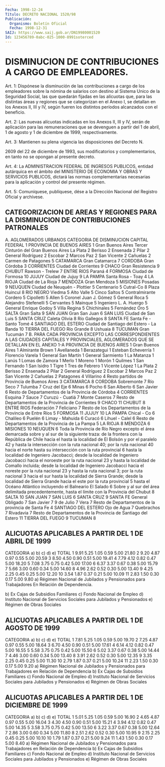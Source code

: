 ```yaml
---
Fecha: 1998-12-24
Título: DECRETO NACIONAL 1520/98
Publicación:
  Organismo: Boletín Oficial
  Fecha: 1998-12-31
SAIJ: https://www.saij.gob.ar/DN19980001520
Id: 123456789-0abc-025-1000-8991soterced
---
```

# DISMINUCION DE CONTRIBUCIONES A CARGO DE EMPLEADORES.

<a id="1"></a>
Art. 1: Dispónese la disminución de las contribuciones a cargo de los empleadores sobre la nómina de salarios con destino al Sistema Unico de la Seguridad Social, las que quedarán fijadas en las alícuotas que, para las distintas áreas y regiones que se categorizan en el Anexo I, se detallan en los Anexos II, III y IV, según fueren los distintos períodos alcanzados con el beneficio.

<a id="2"></a>
Art. 2: Las nuevas alícuotas indicadas en los Anexos II, III y IV, serán de aplicación para las remuneraciones que se devenguen a partir del 1 de abril, 1 de agosto y 1 de diciembre de 1999, respectivamente.

<a id="3"></a>
Art. 3: Mantienen su plena vigencia las disposiciones del Decreto N.

2609 del 22 de diciembre de 1993, sus modificatorios y complementarios, en tanto no se opongan al presente decreto.

<a id="4"></a>
Art. 4: La ADMINISTRACION FEDERAL DE INGRESOS PUBLICOS, entidad autárquica en el ámbito del MINISTERIO DE ECONOMIA Y OBRAS Y SERVICIOS PUBLICOS, dictará las normas complementarias necesarias para la aplicación y control del presente régimen.

<a id="5"></a>
Art. 5: Comuníquese, publíquese, dése a la Dirección Nacional del Registro Oficial y archívese.

## CATEGORIZACION DE AREAS Y REGIONES PARA LA DISMINUCION DE CONTRIBUCIONES PATRONALES

<a id="1"></a>
A. AGLOMERADOS URBANOS             CATEGORIA DE DISMINUCION CAPITAL FEDERAL                              1 PROVINCIA DE BUENOS AIRES                    1 Gran Buenos Aires Tercer Cinturón del Gran Buenos Aires La Plata                                     2 Berisso                                      2 Ensenada                                     2 Pilar                                        2 General Rodríguez                            2 Escobar                                      2 Marcos Paz                                   2 San Vicente                                  2 Cañuelas                                     2 Carmen de Patagones                          5 CATAMARCA Gran Catamarca                               7 CORDOBA Gran Córdoba                                 3 CORRIENTES Ciudad de Corrientes                         9 CHACO Gran Resistencia                             9 CHUBUT Rawson - Trelew                              7 ENTRE RIOS Paraná                                       4 FORMOSA Ciudad de Formosa                            10 JUJUY Ciudad de Jujuy                              9 LA PAMPA Santa Rosa - Toay                            4 LA RIOJA Ciudad de La Rioja                           7 MENDOZA Gran Mendoza                                 5 MISIONES Posadas                                      9 NEUQUEN Ciudad de Neuquén - Plottier                 5 Centenario                                   5 Cutral-Co                                    8 Plaza Huincul                                8 RIO NEGRO Viedma                                       5 Alto Valle                                   5 Cinco Saltos                                 5 Contralmirante Cordero                       5 Cipolletti                                   5 Allen                                        5 Coronel Juan J. Gómez                        5 General Roca                                 5 Alejandro Stefenelli                         5 Cervantes                                    5 Mainque                                      5 Ingeniero L. A. Huergo                       5 General Enrique Godoy                        5 Villa Regina                                 5 Chichinales                                  5 Fernández Oro                                5 SALTA Gran Salta                                   9 SAN JUAN Gran San Juan                                6 SAN LUIS Ciudad de San Luis                           5 SANTA CRUZ Caleta Olivia                                8 Río Gallegos                                 8 SANTA FE Santa Fe - Santo Tomé                        4 SANTIAGO DEL ESTERO Ciudad de Santiago del Estero - La Banda     10 TIERRA DEL FUEGO Río Grande                                   8 Ushuaia                                      8 TUCUMAN Gran Tucumán                                 7 B. PARA CADA PROVINCIA EXCEPTO LAS CORRESPONDIENTES A LAS CIUDADES CAPITALES Y PROVINCIALES, AGLOMERADOS QUE SE DETALLAN EN EL ANEXO 1-A PROVINCIA DE BUENOS AIRES                    1 Gran Buenos Aires                            1 Almirante Brown                              1 Avellaneda                                   1 Berazategui                                  1 Esteban Echeverría                           1 Florencio Varela                             1 General San Martín                           1 General Sarmiento                            1 La Matanza                                   1 Lanús                                        1 Lomas de Zamora                              1 Merlo                                        1 Moreno                                       1 Morón                                        1 Quilmes                                      1 San Fernando                                 1 San Isidro                                   1 Tigre                                        1 Tres de Febrero                              1 Vicente López                                1 La Plata                                     2 Berisso                                      2 Ensenada                                     2 Pilar                                        2 General Rodríguez                            2 Escobar                                      2 Marcos Paz                                   2 San Vicente                                  2 Cañuelas                                     2 Patagones                                    4 Villarino                                    4 Resto partidos de Provincia de Buenos Aires  3 CATAMARCA                                    8 CORDOBA Sobremonte                                   7 Río Seco                                     7 Tulumba                                      7 Cruz del Eje                                 6 Minas                                        6 Pocho                                        6 San Alberto                                  6 San Javier                                   6 Resto de Departamentos de la Provincia de Córdoba                                      4 CORRIENTES Esquina                                      7 Sauce                                        7 Curuzú - Cuatiá                              7 Monte Caseros                                7 Resto de Departamentos de la Provincia de Corrientes                                   9 CHACO                                        11 CHUBUT                                       8 ENTRE RIOS Federación                                   7 Feliciano                                    7 Resto de los Departamentos de la Provincia de Entre Ríos                                5 FORMOSA                                      11 JUJUY                                        10 LA PAMPA Chical - Co                                  6 Chalileo                                     6 Puelén                                       6 Limay - Mahuida                              6 Curacó                                       6 Lihuel - Calel                               6 Resto de Departamentos de la Provincia de La Pampa                                     5 LA RIOJA                                     8 MENDOZA                                      6 MISIONES                                     10 NEUQUEN                                      6 Toda la Provincia de Río Negro excepto el área demarcada sobre y al sur de la siguiente traza: de la frontera con la República de Chile hacia el hasta la localidad de El Bolsón y por el paralelo 42 y hasta la intersección con la ruta nacional 40; por la ruta nacional 40 hacia el norte hasta su intersección con la ruta provincial 6 hasta la localidad de Ingeniero Jacobacci; desde la localidad de Ingeniero Jacobacci hacia el noroeste por la ruta nacional 23 y hasta la localidad de Comallo incluida; desde la localidad de Ingeniero Jacobacci hacia el noreste por la ruta nacional 23 y hasta la ruta nacional 3; por la ruta nacional 3 hacia el sur hasta la localidad de Sierra Grande; desde la localidad de Sierra Grande hacia el este por la ruta provincial 5 hasta el Océano Atlántico incluyendo el Balneario El Salado  6 Sobre y al sur del área delimitada precedentemente, hasta el límite con la Provincia del Chubut                         8 SALTA                                        10 SAN JUAN                                     7 SAN LUIS                                     6 SANTA CRUZ                                   9 SANTA FE General Obligado                             7 San Javier                                   7 9 de Julio                                   7 Vera                                         7 Resto de Departamentos de la provincia de Santa Fe                                  4 SANTIAGO DEL ESTERO Ojo de Agua                                  7 Quebrachos                                   7 Rivadavia                                    7 Resto de Departamentos de la Provincia de Santiago del Estero                          11 TIERRA DEL FUEGO                             9 TUCUMAN                                      8

## ALICUOTAS APLICABLES A PARTIR DEL 1 DE ABRIL DE 1999

<a id="1"></a>
CATEGORIA     a)      b)      c)      d)      e)     TOTAL   1         9.91    5.25    1.05    0.59    5.00    21.80   2         9.20    4.87    0.97    0.55    5.00    20.59   3         8.50    4.50    0.90    0.51    5.00    19.41   4         7.79    4.12    0.82    0.47    5.00    18.20   5         7.08    3.75    0.75    0.42    5.00    17.00   6         6.37    3.37    0.67    0.38    5.00    15.79   7         5.66    3.00    0.60    0.34    5.00    14.60   8         4.96    2.62    0.52    0.30    5.00    13.40   9         4.25    2.25    0.45    0.25    5.00    12.20  10         3.54    1.87    0.37    0.21    5.00    10.09  11         2.83    1.50    0.30    0.17    5.00     9.80  a) Régimen Nacional de Jubilados y Pensionados para Trabajadores En Relación de Dependencia.

b) Ex Cajas de Subsidios Familiares c) Fondo Nacional de Empleo d) Instituto Nacional de Servicios Sociales para Jubilados y Pensionados e) Régimen de Obras Sociales

## ALICUOTAS APLICABLES A PARTIR DEL 1 DE AGOSTO DE 1999

<a id="1"></a>
CATEGORIA      a)      b)     c)     d)     e)     TOTAL    1         7.81    5.25   1.05   0.59   5.00    19.70    2         7.25    4.87   0.97   0.55   5.00    18.64    3         6.70    4.50   0.90   0.51   5.00    17.61    4         6.14    4.12   0.82   0.47   5.00    16.55    5         5.58    3.75   0.75   0.42   5.00    15.50    6         5.02    3.37   0.67   0.38   5.00    14.44    7         4.46    3.00   0.60   0.34   5.00    13.40    8         3.91    2.62   0.52   0.30   5.00    12.35    9         3.35    2.25   0.45   0.25   5.00    11.30   10         2.79    1.87   0.37   0.21   5.00    10.24   11         2.23    1.50   0.30   0.17   5.00     9.20  a) Régimen Nacional de Jubilados y Pensionados para Trabajadores en Relación de Dependencia b) Ex Cajas de Subsidios Familiares c) Fondo Nacional de Empleo d) Instituto Nacional de Servicios Sociales para Jubilados y Pensionados e) Régimen de Obras Sociales

## ALICUOTAS APLICABLES A PARTIR DEL 1 DE DICIEMBRE DE 1999

<a id="1"></a>
CATEGORIA     a)      b)      c)      d)     e)     TOTAL   1         5.01    5.25    1.05    0.59   5.00    16.90   2         4.65    4.87    0.97    0.55   5.00    16.04   3         4.30    4.50    0.90    0.51   5.00    15.21   4         3.94    4.12    0.82    0.47   5.00    14.35   5         3.58    3.75    0.75    0.42   5.00    13.50   6         3.22    3.37    0.67    0.38   5.00    12.64   7         2.86    3.00    0.60    0.34   5.00    11.80   8         2.51    2.62    0.52    0.30   5.00    10.95   9         2.15    2.25    0.45    0.25   5.00    10.10  10         1.79    1.87    0.37    0.21   5.00     9.24  11         1.43    1.50    0.30    0.17   5.00     8.40  a) Régimen Nacional de Jubilados y Pensionados para Trabajadores en Relación de Dependencia b) Ex Cajas de Subsidios Familiares c) Fondo Nacional de Empleo d) Instituto Nacional de Servicios Sociales para Jubilados y Pensionados e) Régimen de Obras Sociales